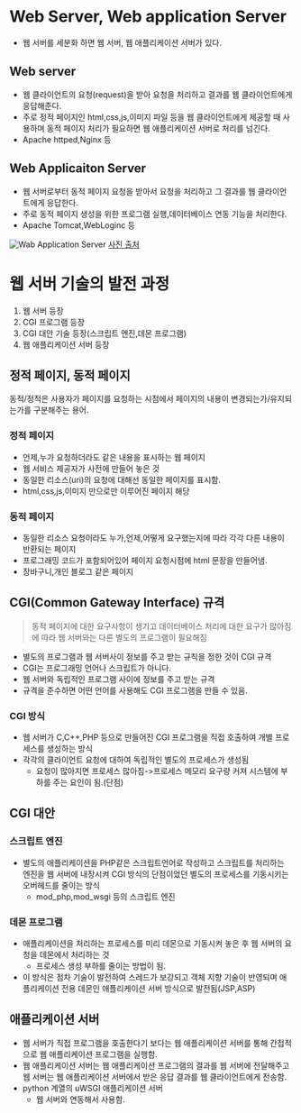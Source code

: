 # Web Server, Web application Server
- 웹 서버를 세분화 하면 웹 서버, 웹 애플리케이션 서버가 있다.
## Web server
- 웹 클라이언트의 요청(request)을 받아 요청을 처리하고 결과를 웹 클라이언트에게 응답해준다.
- 주로 정적 페이지인 html,css,js,이미지 파일 등을 웹 클라이언트에게 제공할 때 사용하며 동적 페이지 처리가 필요하면 웹 애플리케이션 서버로 처리를 넘긴다.
- Apache httped,Nginx 등

## Web Applicaiton Server
- 웹 서버로부터 동적 페이지 요청을 받아서 요청을 처리하고 그 결과를 웹 클라이언트에게 응답한다.
- 주로 동적 페이지  생성을 위한 프로그램 실행,데이터베이스 연동 기능을 처리한다. 
- Apache Tomcat,WebLoginc 등

![Wab Application Server](http://cfile10.uf.tistory.com/image/13302F424FBB74E124A436)
[사진 출처](http://wickedmagic.tistory.com/107)

# 웹 서버 기술의 발전 과정
1. 웹 서버 등장 
2. CGI 프로그램 등장 
3. CGI 대안 기술 등장(스크립트 엔진,데몬 프로그램) 
4. 웹 애플리케이션 서버 등장

## 정적 페이지, 동적 페이지
동적/정적은 사용자가 페이지를 요청하는 시점에서 페이지의 내용이 변경되는가/유지되는가를 구분해주는 용어.
### 정적 페이지
- 언제,누가 요청하더라도 같은 내용을 표시하는 웹  페이지
- 웹 서비스 제공자가 사전에 만들어 놓은 것
- 동일한 리소스(uri)의 요청에 대해선 동일한 페이지를 표시함.
- html,css,js,이미지 만으로만 이루어진 페이지 해당
### 동적 페이지
- 동일한 리소스 요청이라도 누가,언제,어떻게 요구했는지에 따라 각각 다른 내용이 반환되는 페이지
- 프로그래밍 코드가 포함되어있어 페이지 요청시점에 html 문장을 만들어냄.
- 장바구니,개인 블로그 같은 페이지

## CGI(Common Gateway Interface) 규격
> 동적 페이지에 대한 요구사항이 생기고 데이터베이스 처리에 대한 요구가 많아짐에 따라 웹 서버와는 다른 별도의 프로그램이 필요해짐
- 별도의 프로그램과 웹 서버사이 정보를 주고 받는 규칙을 정한 것이 CGI 규격
- CGI는 프로그래밍 언어나 스크립트가 아니다.
- 웹 서버와 독립적인 프로그램 사이에 정보를 주고 받는 규격
- 규격을 준수하면 어떤 언어를 사용해도 CGI 프로그램을 만들 수 있음.
### CGI 방식
- 웹 서버가 C,C++,PHP 등으로 만들어진 CGI 프로그램을 직접 호출하여 개별 프로세스를 생성하는 방식
- 각각의 클라이언트 요청에 대하여 독립적인 별도의 프로세스가 생성됨
    + 요청이 많아지면 프로세스 많아짐->프로세스 메모리 요구량 커져 시스템에 부하를 주는 요인이 됨.(단점)

## CGI 대안
### 스크립트 엔진
- 별도의 애플리케이션을 PHP같은 스크립트언어로 작성하고 스크립트를 처리하는 엔진을 웹 서버에 내장시켜 CGI 방식의 단점이었던 별도의 프로세스를 기동시키는 오버헤드를 줄이는 방식
    + mod_php,mod_wsgi 등의 스크립트 엔진

### 데몬 프로그램
- 애플리케이션을 처리하는 프로세스를 미리 데몬으로 기동시켜 놓은 후 웹 서버의 요청을 데몬에서 처리하는 것
    + 프로세스 생성 부하를 줄이는 방법이 됨.
- 이 방식은 점차 기술이 발전하여 스레드가 보강되고 객체 지향 기술이 반영되며 애플리케이션 전용 데몬인 애플리케이션 서버 방식으로 발전됨(JSP,ASP)

## 애플리케이션 서버
- 웹 서버가 직접 프로그램을 호출한다기 보다는 웹 애플리케이션 서버를 통해 간접적으로 웹 애플리케이션 프로그램을 실행함.
- 웹 애플리케이션 서버는 웹 애플리케이션 프로그램의 결과를 웹 서버에 전달해주고 웹 서버는 웹 애플리케이션 서버에서 받은 응답 결과를 웹 클라이언트에게 전송함.
- python 계열의 uWSGI 애플리케이션 서버
    + 웹 서버와 연동해서 사용함.

    
